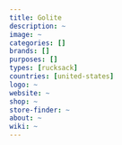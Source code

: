 ```yaml
---
title: Golite
description: ~
image: ~
categories: []
brands: []
purposes: []
types: [rucksack]
countries: [united-states]
logo: ~
website: ~
shop: ~
store-finder: ~
about: ~
wiki: ~
---
```

